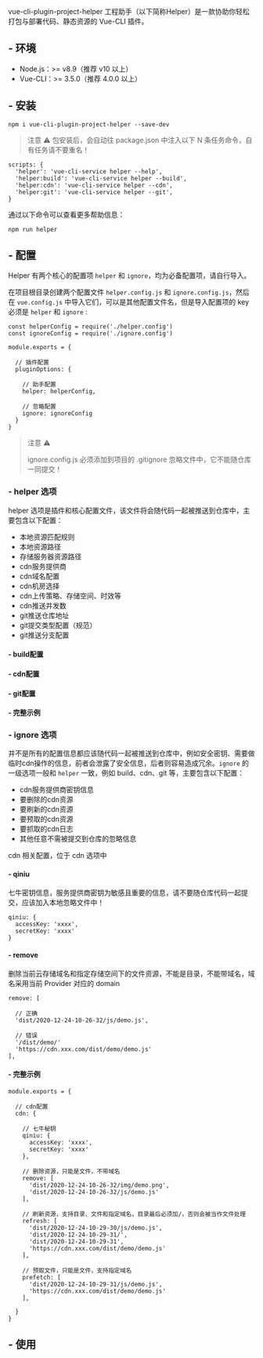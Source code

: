 vue-cli-plugin-project-helper 工程助手（以下简称Helper）是一款协助你轻松打包与部署代码、静态资源的 Vue-CLI 插件。

## - 环境

- Node.js：>= v8.9（推荐 v10 以上）
- Vue-CLI：>= 3.5.0（推荐 4.0.0 以上）

## - 安装

```
npm i vue-cli-plugin-project-helper --save-dev
```

> 注意 ⚠️ 
> 包安装后，会自动往 package.json 中注入以下 N 条任务命令，自有任务请不要重名！

```
scripts: {
  'helper': 'vue-cli-service helper --help',
  'helper:build': 'vue-cli-service helper --build',
  'helper:cdn': 'vue-cli-service helper --cdn',
  'helper:git': 'vue-cli-service helper --git',
}
```

通过以下命令可以查看更多帮助信息：

```
npm run helper
```

## - 配置

Helper 有两个核心的配置项 `helper` 和 `ignore`，均为必备配置项，请自行导入。

在项目根目录创建两个配置文件 `helper.config.js` 和 `ignore.config.js`，然后在 `vue.config.js` 中导入它们，可以是其他配置文件名，但是导入配置项的 key 必须是  `helper` 和 `ignore` :

```
const helperConfig = require('./helper.config')
const ignoreConfig = require('./ignore.config')

module.exports = {

  // 插件配置
  pluginOptions: {

    // 助手配置
    helper: helperConfig,

    // 忽略配置
    ignore: ignoreConfig
  }
}
```

> 注意 ⚠️
>
> ignore.config.js 必须添加到项目的 .gitignore 忽略文件中，它不能随仓库一同提交！

### - helper 选项

helper 选项是插件和核心配置文件，该文件将会随代码一起被推送到仓库中，主要包含以下配置：

- 本地资源匹配规则
- 本地资源路径
- 存储服务器资源路径
- cdn服务提供商
- cdn域名配置
- cdn机房选择
- cdn上传策略、存储空间、时效等
- cdn推送并发数
- git推送仓库地址
- git提交类型配置（规范）
- git推送分支配置

#### - build配置

#### - cdn配置
#### - git配置

#### - 完整示例
### - ignore 选项

并不是所有的配置信息都应该随代码一起被推送到仓库中，例如安全密钥、需要做临时cdn操作的信息，前者会泄露了安全信息，后者则容易造成冗余。`ignore` 的一级选项一般和 `helper` 一致，例如 build、cdn、git 等，主要包含以下配置：

- cdn服务提供商密钥信息
- 要删除的cdn资源
- 要刷新的cdn资源
- 要预取的cdn资源
- 要抓取的cdn日志
- 其他任意不需被提交到仓库的忽略信息

cdn 相关配置，位于 cdn 选项中

#### - qiniu

七牛密钥信息，服务提供商密钥为敏感且重要的信息，请不要随仓库代码一起提交，应该加入本地忽略文件中！

```
qiniu: {
  accessKey: 'xxxx',
  secretKey: 'xxxx'
}
```
#### - remove

删除当前云存储域名和指定存储空间下的文件资源，不能是目录，不能带域名，域名采用当前 Provider 对应的 domain

```
remove: [

  // 正确
  'dist/2020-12-24-10-26-32/js/demo.js',

  // 错误
  '/dist/demo/'
  'https://cdn.xxx.com/dist/demo/demo.js'
],
```

#### - 完整示例

```
module.exports = {

  // cdn配置
  cdn: {

    // 七牛秘钥
    qiniu: {
      accessKey: 'xxxx',
      secretKey: 'xxxx'
    },

    // 删除资源，只能是文件，不带域名
    remove: [
      'dist/2020-12-24-10-26-32/img/demo.png',
      'dist/2020-12-24-10-26-32/js/demo.js'
    ],

    // 刷新资源，支持目录、文件和指定域名，目录最后必须加/，否则会被当作文件处理
    refresh: [
      'dist/2020-12-24-10-29-30/js/demo.js',
      'dist/2020-12-24-10-29-31/',
      'dist/2020-12-24-10-29-31',
      'https://cdn.xxx.com/dist/demo/demo.js'
    ],

    // 预取文件，只能是文件，支持指定域名
    prefetch: [
      'dist/2020-12-24-10-29-31/js/demo.js',
      'https://cdn.xxx.com/dist/demo/demo.js'
    ],

  }
}
```

## - 使用



